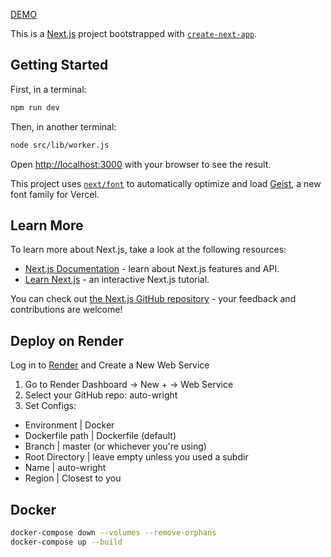 [DEMO](https://auto-wright.onrender.com/)

This is a [Next.js](https://nextjs.org) project bootstrapped with [`create-next-app`](https://nextjs.org/docs/app/api-reference/cli/create-next-app).

## Getting Started

First, in a terminal:

```bash
npm run dev
```

Then, in another terminal:

```bash
node src/lib/worker.js
```

Open [http://localhost:3000](http://localhost:3000) with your browser to see the result.

This project uses [`next/font`](https://nextjs.org/docs/app/building-your-application/optimizing/fonts) to automatically optimize and load [Geist](https://vercel.com/font), a new font family for Vercel.

## Learn More

To learn more about Next.js, take a look at the following resources:

- [Next.js Documentation](https://nextjs.org/docs) - learn about Next.js features and API.
- [Learn Next.js](https://nextjs.org/learn) - an interactive Next.js tutorial.

You can check out [the Next.js GitHub repository](https://github.com/vercel/next.js) - your feedback and contributions are welcome!

## Deploy on Render

Log in to [Render](https://render.com/) and Create a New Web Service

1. Go to Render Dashboard → New + → Web Service
2. Select your GitHub repo: auto-wright
3. Set Configs:
- Environment | Docker
- Dockerfile path | Dockerfile (default)
- Branch | master (or whichever you're using)
- Root Directory | leave empty unless you used a subdir
- Name | auto-wright
- Region | Closest to you

## Docker

```bash
docker-compose down --volumes --remove-orphans
docker-compose up --build
```

